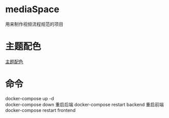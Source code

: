 # mediaSpace
用来制作视频流程规范的项目


# 主题配色

[主题配色](https://mui.com/material-ui/customization/dark-mode/)

# 命令
docker-compose up -d   
docker-compose down
重启后端
docker-compose restart backend
重启前端
docker-compose restart frontend